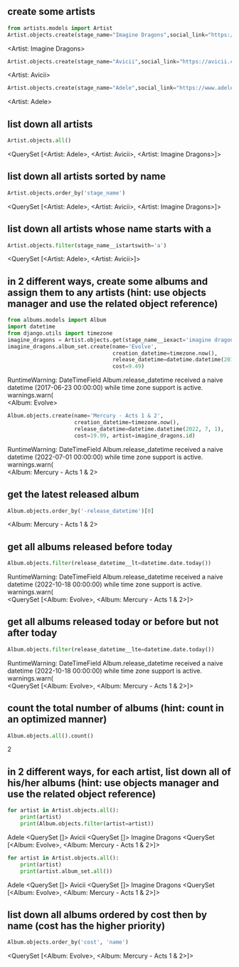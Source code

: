 ## create some artists

```python
from artists.models import Artist
Artist.objects.create(stage_name="Imagine Dragons",social_link="https://www.imaginedragonsmusic.com/")
```

<Artist: Imagine Dragons>

```python
Artist.objects.create(stage_name="Avicii",social_link="https://avicii.com/")
```

<Artist: Avicii>

```python
Artist.objects.create(stage_name="Adele",social_link="https://www.adele.com/")
```

<Artist: Adele>

## list down all artists

```python
Artist.objects.all()
```

<QuerySet [<Artist: Adele>, <Artist: Avicii>, <Artist: Imagine Dragons>]>

## list down all artists sorted by name

```python
Artist.objects.order_by('stage_name')
```

<QuerySet [<Artist: Adele>, <Artist: Avicii>, <Artist: Imagine Dragons>]>

## list down all artists whose name starts with a

```python
Artist.objects.filter(stage_name__istartswith='a')
```

<QuerySet [<Artist: Adele>, <Artist: Avicii>]>

## in 2 different ways, create some albums and assign them to any artists (hint: use objects manager and use the related object reference)

```python
from albums.models import Album
import datetime
from django.utils import timezone
imagine_dragons = Artist.objects.get(stage_name__iexact='imagine dragons')
imagine_dragons.album_set.create(name='Evolve',
                                 creation_datetime=timezone.now(),
                                 release_datetime=datetime.datetime(2017, 6, 23),
                                 cost=9.49)
```

RuntimeWarning: DateTimeField Album.release_datetime received a naive datetime (2017-06-23 00:00:00) while time zone support is active.
warnings.warn(  
<Album: Evolve>

```python
Album.objects.create(name='Mercury - Acts 1 & 2',
                     creation_datetime=timezone.now(),
                     release_datetime=datetime.datetime(2022, 7, 1),
                     cost=19.99, artist=imagine_dragons.id)
```

RuntimeWarning: DateTimeField Album.release_datetime received a naive datetime (2022-07-01 00:00:00) while time zone support is active.
warnings.warn(  
<Album: Mercury - Acts 1 & 2>

## get the latest released album

```python
Album.objects.order_by('-release_datetime')[0]
```

<Album: Mercury - Acts 1 & 2>

## get all albums released before today

```python
Album.objects.filter(release_datetime__lt=datetime.date.today())
```

RuntimeWarning: DateTimeField Album.release_datetime received a naive datetime (2022-10-18 00:00:00) while time zone support is active.
warnings.warn(  
<QuerySet [<Album: Evolve>, <Album: Mercury - Acts 1 & 2>]>

## get all albums released today or before but not after today

```python
Album.objects.filter(release_datetime__lte=datetime.date.today())
```

RuntimeWarning: DateTimeField Album.release_datetime received a naive datetime (2022-10-18 00:00:00) while time zone support is active.
warnings.warn(  
<QuerySet [<Album: Evolve>, <Album: Mercury - Acts 1 & 2>]>

## count the total number of albums (hint: count in an optimized manner)

```python
Album.objects.all().count()
```

2

## in 2 different ways, for each artist, list down all of his/her albums (hint: use objects manager and use the related object reference)

```python
for artist in Artist.objects.all():
    print(artist)
    print(Album.objects.filter(artist=artist))
```

Adele
<QuerySet []>
Avicii
<QuerySet []>
Imagine Dragons
<QuerySet [<Album: Evolve>, <Album: Mercury - Acts 1 & 2>]>

```python
for artist in Artist.objects.all():
    print(artist)
    print(artist.album_set.all())
```

Adele
<QuerySet []>
Avicii
<QuerySet []>
Imagine Dragons
<QuerySet [<Album: Evolve>, <Album: Mercury - Acts 1 & 2>]>

## list down all albums ordered by cost then by name (cost has the higher priority)

```python
Album.objects.order_by('cost', 'name')
```

<QuerySet [<Album: Evolve>, <Album: Mercury - Acts 1 & 2>]>
